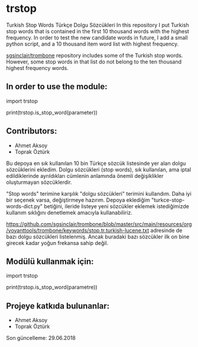 # trstop
Turkish Stop Words  Türkçe Dolgu Sözcükleri
In this repository I put Turkish stop words that is contained in the first 10 thousand words with the highest frequency.
In order to test the new candidate words in future, I add a small python script, and a 10 thousand item word list with highest frequency.

[sgsinclair/trombone](https://github.com/sgsinclair/trombone/blob/master/src/main/resources/org/voyanttools/trombone/keywords/stop.tr.turkish-lucene.txt) repository includes some of the Turkish stop words. However, some stop words in that list do not belong to the ten thousand highest frequency words.

## In order to use the module:

import trstop

print(trstop.is_stop_word(parameter))

## Contributors:

- Ahmet Aksoy
- Toprak Öztürk

Bu depoya en sık kullanılan 10 bin Türkçe sözcük listesinde yer alan dolgu sözcüklerini ekledim.
Dolgu sözcükleri (stop words), sık kullanılan, ama iptal edildiklerinde ayrıldıkları cümlenin anlamında önemli değişiklikler oluşturmayan sözcüklerdir.

"Stop words" terimine karşılık "dolgu sözcükleri" terimini kullandım. Daha iyi bir seçenek varsa, değiştirmeye hazırım.
Depoya eklediğim "turkce-stop-words-dict.py" betiğini, ileride listeye yeni sözcükler eklemek istediğimizde kullanım sıklığını denetlemek amacıyla kullanabiliriz.

https://github.com/sgsinclair/trombone/blob/master/src/main/resources/org/voyanttools/trombone/keywords/stop.tr.turkish-lucene.txt  adresinde de bazı dolgu sözcükleri listelenmiş. Ancak buradaki bazı sözcükler ilk on bine girecek kadar yoğun frekansa sahip değil.

## Modülü kullanmak için:

import trstop

print(trstop.is_stop_word(parametre))

## Projeye katkıda bulunanlar:

- Ahmet Aksoy
- Toprak Öztürk

Son güncelleme: 29.06.2018


